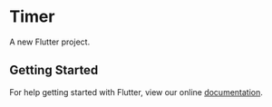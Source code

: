# Timer

A new Flutter project.

## Getting Started

For help getting started with Flutter, view our online
[documentation](https://flutter.io/).
